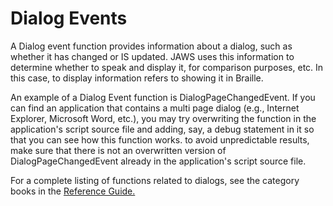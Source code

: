 # Dialog Events

A Dialog event function provides information about a dialog, such as
whether it has changed or IS updated. JAWS uses this information to
determine whether to speak and display it, for comparison purposes, etc.
In this case, to display information refers to showing it in Braille.

An example of a Dialog Event function is DialogPageChangedEvent. If you
can find an application that contains a multi page dialog (e.g.,
Internet Explorer, Microsoft Word, etc.), you may try overwriting the
function in the application\'s script source file and adding, say, a
debug statement in it so that you can see how this function works. to
avoid unpredictable results, make sure that there is not an overwritten
version of DialogPageChangedEvent already in the application\'s script
source file.

For a complete listing of functions related to dialogs, see the category
books in the [Reference Guide.](../Reference_Guide.html)
